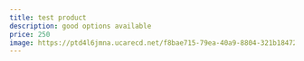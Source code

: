 ```yaml
---
title: test product
description: good options available
price: 250
image: https://ptd4l6jmna.ucarecd.net/f8bae715-79ea-40a9-8804-321b18472397/
---
```

